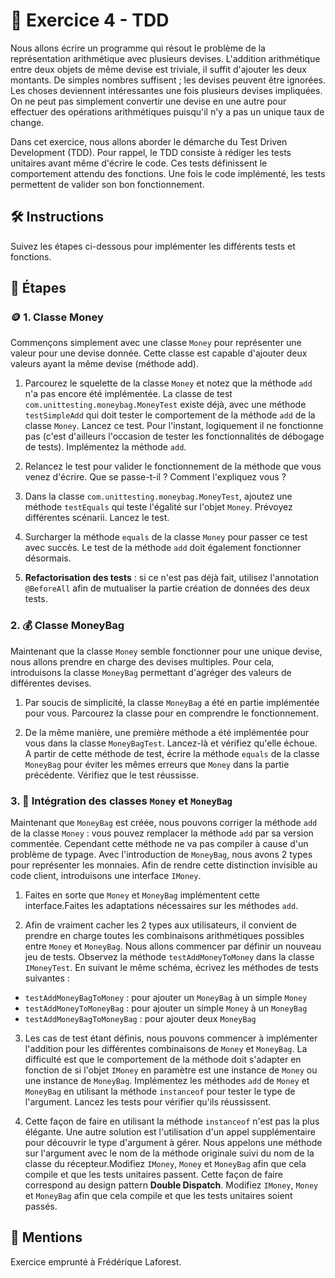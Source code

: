 # 📝 Exercice 4 - TDD 

Nous allons écrire un programme qui résout le problème de la représentation arithmétique avec plusieurs devises.
L'addition arithmétique entre deux objets de même devise est triviale, il suffit d'ajouter les deux montants.
De simples nombres suffisent ; les devises peuvent être ignorées. Les choses deviennent intéressantes une
fois plusieurs devises impliquées. On ne peut pas simplement convertir une devise en une autre pour effectuer des opérations arithmétiques puisqu'il n'y a pas un unique taux de change.

Dans cet exercice, nous allons aborder le démarche du Test Driven Development (TDD). 
Pour rappel, le TDD consiste à rédiger les tests unitaires avant même d'écrire le code. Ces tests définissent le comportement attendu des fonctions. Une fois le code implémenté, les tests permettent de valider son bon fonctionnement.

## 🛠️ Instructions

Suivez les étapes ci-dessous pour implémenter les différents tests et fonctions.


## 🐾 Étapes

### 🪙 1. Classe Money
Commençons simplement avec une classe `Money` pour représenter une valeur pour une devise
donnée. Cette classe est capable d'ajouter deux valeurs ayant la même devise (méthode add).

1. Parcourez le squelette de la classe `Money` et notez que la méthode `add` n'a pas encore été implémentée. 
La classe de test `com.unittesting.moneybag.MoneyTest` existe déjà, avec une méthode `testSimpleAdd` qui doit tester le comportement de la méthode `add` de la classe `Money`.
Lancez ce test. Pour l'instant, logiquement il ne fonctionne pas (c'est d'ailleurs l'occasion de tester les fonctionnalités de débogage de tests). Implémentez la méthode `add`.


2. Relancez le test pour valider le fonctionnement de la méthode que vous venez d'écrire. Que se passe-t-il ? Comment l'expliquez vous ?


3. Dans la classe `com.unittesting.moneybag.MoneyTest`, ajoutez une méthode `testEquals` qui teste l'égalité sur l'objet `Money`. Prévoyez différentes scénarii. Lancez le test.


4. Surcharger la méthode `equals` de la classe `Money` pour passer ce test avec succès. Le test de la méthode `add` doit également fonctionner désormais.


5. **Refactorisation des tests** : si ce n'est pas déjà fait, utilisez l'annotation `@BeforeAll` afin de mutualiser la partie création de données des deux tests. 

### 2. 💰 Classe MoneyBag
Maintenant que la classe `Money` semble fonctionner pour une unique devise, nous allons prendre en charge
des devises multiples. Pour cela, introduisons la classe `MoneyBag` permettant d'agréger des valeurs de différentes devises.

1. Par soucis de simplicité, la classe `MoneyBag` a été en partie implémentée pour vous. Parcourez la classe pour en comprendre le fonctionnement.


2. De la même manière, une première méthode a été implémentée pour vous dans la classe `MoneyBagTest`. Lancez-là et vérifiez qu'elle échoue. A partir de cette méthode de test, écrire la méthode `equals` de la classe `MoneyBag` pour éviter les mêmes erreurs que `Money` dans la partie précédente. Vérifiez que le test réussisse.

### 3. 🤝 Intégration des classes `Money` et `MoneyBag`

Maintenant que `MoneyBag` est créée, nous pouvons corriger la méthode `add` de la classe `Money` : vous pouvez remplacer la méthode `add` par sa version commentée.
Cependant cette méthode ne va pas compiler à cause d'un problème de typage. Avec l'introduction de `MoneyBag`, nous avons 2 types pour représenter les monnaies. Afin de rendre cette distinction invisible au
code client, introduisons une interface `IMoney`. 

1. Faites en sorte que `Money` et `MoneyBag` implémentent cette interface.Faites les adaptations nécessaires sur les méthodes `add`.


2. Afin de vraiment cacher les 2 types aux utilisateurs, il convient de prendre en charge toutes les combinaisons arithmétiques possibles entre `Money` et `MoneyBag`.
Nous allons commencer par définir un nouveau jeu de tests. Observez la méthode `testAddMoneyToMoney` dans la classe `IMoneyTest`. En suivant le même schéma, écrivez les méthodes de tests suivantes :
- `testAddMoneyBagToMoney` : pour ajouter un `MoneyBag` à un simple `Money`
- `testAddMoneyToMoneyBag` : pour ajouter un simple `Money` à un `MoneyBag`
- `testAddMoneyBagToMoneyBag` : pour ajouter deux `MoneyBag`


3. Les cas de test étant définis, nous pouvons commencer à implémenter l'addition pour les différentes combinaisons de `Money` et `MoneyBag`. La difficulté est que le comportement de la méthode doit s'adapter en fonction de si l'objet `IMoney` en paramètre est une instance de `Money` ou une instance de `MoneyBag`. Implémentez les méthodes `add` de `Money` et `MoneyBag` en utilisant la méthode `instanceof` pour tester le type de l'argument. Lancez les tests pour vérifier qu'ils réussissent.


4.  Cette façon de faire en utilisant la méthode `instanceof` n'est pas la plus élégante. Une autre solution est l'utilisation d'un appel supplémentaire pour découvrir le type d'argument à gérer. Nous appelons une méthode sur l'argument avec le nom de la méthode originale suivi du nom de la classe du récepteur.Modifiez `IMoney`, `Money` et `MoneyBag` afin que cela compile et que les tests unitaires passent.
    Cette façon de faire correspond au design pattern **Double Dispatch**. 
    Modifiez `IMoney`, `Money` et `MoneyBag` afin que cela compile et que les tests unitaires soient passés.

## 📌 Mentions
Exercice emprunté à Frédérique Laforest.

